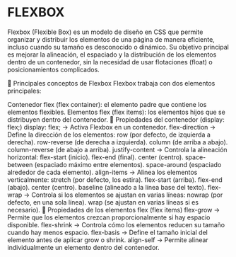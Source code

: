 # FLEXBOX
Flexbox (Flexible Box) es un modelo de diseño en CSS que permite organizar y distribuir los elementos de una página de manera eficiente, incluso cuando su tamaño es desconocido o dinámico. Su objetivo principal es mejorar la alineación, el espaciado y la distribución de los elementos dentro de un contenedor, sin la necesidad de usar flotaciones (float) o posicionamientos complicados.

🚀 Principales conceptos de Flexbox
Flexbox trabaja con dos elementos principales:

Contenedor flex (flex container): el elemento padre que contiene los elementos flexibles.
Elementos flex (flex items): los elementos hijos que se distribuyen dentro del contenedor.
🔹 Propiedades del contenedor (display: flex;)
display: flex; → Activa Flexbox en un contenedor.
flex-direction → Define la dirección de los elementos:
row (por defecto, de izquierda a derecha).
row-reverse (de derecha a izquierda).
column (de arriba a abajo).
column-reverse (de abajo a arriba).
justify-content → Controla la alineación horizontal:
flex-start (inicio).
flex-end (final).
center (centro).
space-between (espaciado máximo entre elementos).
space-around (espaciado alrededor de cada elemento).
align-items → Alinea los elementos verticalmente:
stretch (por defecto, los estira).
flex-start (arriba).
flex-end (abajo).
center (centro).
baseline (alineado a la línea base del texto).
flex-wrap → Controla si los elementos se ajustan en varias líneas:
nowrap (por defecto, en una sola línea).
wrap (se ajustan en varias líneas si es necesario).
🔹 Propiedades de los elementos flex (flex items)
flex-grow → Permite que los elementos crezcan proporcionalmente si hay espacio disponible.
flex-shrink → Controla cómo los elementos reducen su tamaño cuando hay menos espacio.
flex-basis → Define el tamaño inicial del elemento antes de aplicar grow o shrink.
align-self → Permite alinear individualmente un elemento dentro del contenedor.